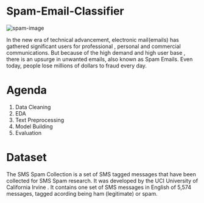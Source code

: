 # Spam-Email-Classifier

![spam-image](https://github.com/tanuj312001/Spam-Email-Classifier/assets/60888384/6c334245-43bf-4180-a5f3-076712d37287)

In the new era of technical advancement, electronic mail(emails) has gathered significant users for professional , personal and commercial communications.
But because of the high demand and high user base , there is an upsurge in unwanted emails, also known as Spam Emails. Even today, people lose millions of
dollars to fraud every day.

# Agenda
1. Data Cleaning
2. EDA
3. Text Preprocessing 
4. Model Building 
5. Evaluation

# Dataset 
The SMS Spam Collection is a set of SMS tagged messages that have been collected for SMS Spam research. It was developed by the UCI University of California Irvine . It contains one set of SMS messages in English of 5,574 messages, tagged acording being ham (legitimate) or spam.
